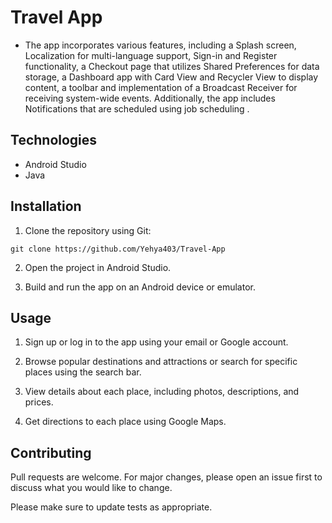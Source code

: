 # Travel App

- The app incorporates various features, including a Splash screen, Localization for multi-language support, Sign-in and Register functionality, a Checkout page that utilizes Shared Preferences for data storage, a Dashboard app with Card View and Recycler View to display content, a toolbar and implementation of a Broadcast Receiver for receiving system-wide events. Additionally, the app includes Notifications that are scheduled using job scheduling .

## Technologies

- Android Studio
- Java

## Installation

1. Clone the repository using Git:

```
git clone https://github.com/Yehya403/Travel-App
```

2. Open the project in Android Studio.

3. Build and run the app on an Android device or emulator.

## Usage

1. Sign up or log in to the app using your email or Google account.

2. Browse popular destinations and attractions or search for specific places using the search bar.

3. View details about each place, including photos, descriptions, and prices.

4. Get directions to each place using Google Maps.

## Contributing

Pull requests are welcome. For major changes, please open an issue first to discuss what you would like to change.

Please make sure to update tests as appropriate.
